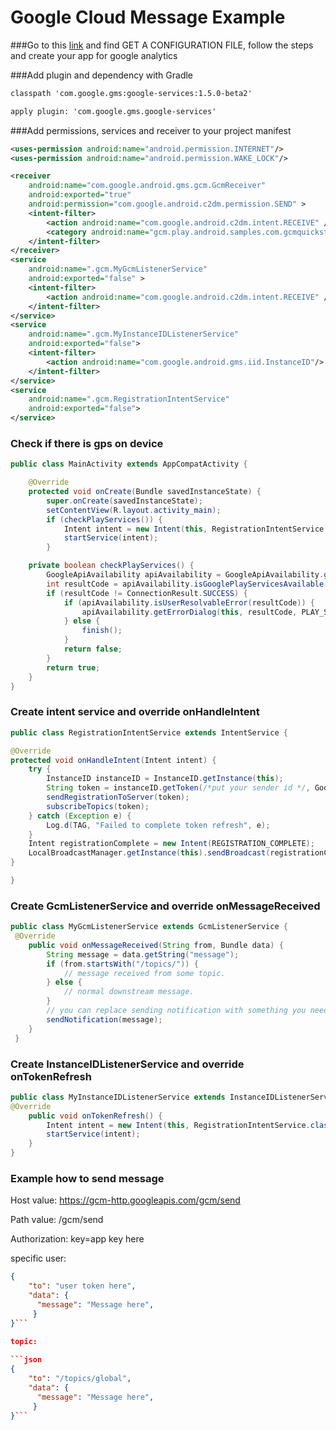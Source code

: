 # Google Cloud Message Example

###Go to this [link](https://developers.google.com/cloud-messaging/android/client) and find GET A CONFIGURATION FILE, follow the steps and create your app for google 
analytics

###Add plugin and dependency with Gradle

```xml
classpath 'com.google.gms:google-services:1.5.0-beta2'
```

```xml
apply plugin: 'com.google.gms.google-services'
```

###Add permissions, services and receiver to your project manifest

```xml
<uses-permission android:name="android.permission.INTERNET"/>
<uses-permission android:name="android.permission.WAKE_LOCK"/>
```

```xml
<receiver
    android:name="com.google.android.gms.gcm.GcmReceiver"
    android:exported="true"
    android:permission="com.google.android.c2dm.permission.SEND" >
    <intent-filter>
        <action android:name="com.google.android.c2dm.intent.RECEIVE" />
        <category android:name="gcm.play.android.samples.com.gcmquickstart" />
    </intent-filter>
</receiver>
<service
    android:name=".gcm.MyGcmListenerService"
    android:exported="false" >
    <intent-filter>
        <action android:name="com.google.android.c2dm.intent.RECEIVE" />
    </intent-filter>
</service>
<service
    android:name=".gcm.MyInstanceIDListenerService"
    android:exported="false">
    <intent-filter>
        <action android:name="com.google.android.gms.iid.InstanceID"/>
    </intent-filter>
</service>
<service
    android:name=".gcm.RegistrationIntentService"
    android:exported="false">
</service>
```

### Check if there is gps on device

```java
public class MainActivity extends AppCompatActivity {

    @Override
    protected void onCreate(Bundle savedInstanceState) {
        super.onCreate(savedInstanceState);
        setContentView(R.layout.activity_main);
        if (checkPlayServices()) {
            Intent intent = new Intent(this, RegistrationIntentService.class);
            startService(intent);
        }

    private boolean checkPlayServices() {
        GoogleApiAvailability apiAvailability = GoogleApiAvailability.getInstance();
        int resultCode = apiAvailability.isGooglePlayServicesAvailable(this);
        if (resultCode != ConnectionResult.SUCCESS) {
            if (apiAvailability.isUserResolvableError(resultCode)) {
                apiAvailability.getErrorDialog(this, resultCode, PLAY_SERVICES_RESOLUTION_REQUEST).show();
            } else {
                finish();
            }
            return false;
        }
        return true;
    }
}
```

### Create intent service and override onHandleIntent
```java
public class RegistrationIntentService extends IntentService {

@Override
protected void onHandleIntent(Intent intent) {
    try {
        InstanceID instanceID = InstanceID.getInstance(this);
        String token = instanceID.getToken(/*put your sender id */, GoogleCloudMessaging.INSTANCE_ID_SCOPE, null);
        sendRegistrationToServer(token);
        subscribeTopics(token);
    } catch (Exception e) {
        Log.d(TAG, "Failed to complete token refresh", e);
    }
    Intent registrationComplete = new Intent(REGISTRATION_COMPLETE);
    LocalBroadcastManager.getInstance(this).sendBroadcast(registrationComplete);
}

}
```

### Create GcmListenerService and override onMessageReceived

```java
public class MyGcmListenerService extends GcmListenerService {
 @Override
    public void onMessageReceived(String from, Bundle data) {
        String message = data.getString("message");
        if (from.startsWith("/topics/")) {
            // message received from some topic.
        } else {
            // normal downstream message.
        }
        // you can replace sending notification with something you need
        sendNotification(message);
    }
 }
```

### Create InstanceIDListenerService and override onTokenRefresh

```java
public class MyInstanceIDListenerService extends InstanceIDListenerService {           
@Override
    public void onTokenRefresh() {
        Intent intent = new Intent(this, RegistrationIntentService.class);
        startService(intent);
    }
}
```

### Example how to send message

Host value: https://gcm-http.googleapis.com/gcm/send

Path value: /gcm/send

Authorization: key=app key here

specific user:

```json
{
    "to": "user token here",
    "data": {
      "message": "Message here",
     }
}```
       
topic:

```json
{
    "to": "/topics/global",
    "data": {
      "message": "Message here",
     }
}```
